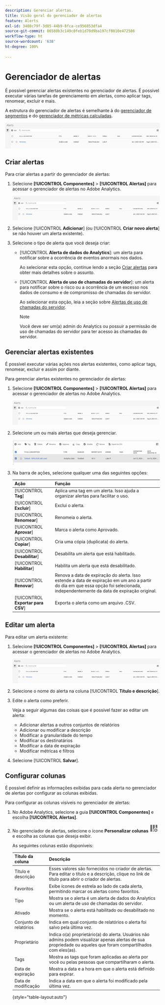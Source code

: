 ```yaml
---
description: Gerenciar alertas.
title: Visão geral do gerenciador de alertas
feature: Alerts
exl-id: 3408c79f-3d85-44b9-8fca-ce956853dfa4
source-git-commit: 86580b3c149c0feb1d70d9ba197cf0810e472586
workflow-type: ht
source-wordcount: '638'
ht-degree: 100%

---
```


# Gerenciador de alertas

É possível gerenciar alertas existentes no gerenciador de alertas. É possível executar várias tarefas de gerenciamento em alertas, como aplicar tags, renomear, excluir e mais.

A estrutura do gerenciador de alertas é semelhante à do [gerenciador de segmentos](https://experienceleague.adobe.com/docs/analytics/components/segmentation/segmentation-workflow/seg-manage.html?lang=pt-BR) e do [gerenciador de métricas calculadas](https://experienceleague.adobe.com/docs/analytics/components/calculated-metrics/calcmetric-workflow/cm-manager.html?lang=pt-BR).

![](assets/alert-manager.png)

## Criar alertas

Para criar alertas a partir do gerenciador de alertas:

1. Selecione **[!UICONTROL Componentes]** > **[!UICONTROL Alertas]** para acessar o gerenciador de alertas no Adobe Analytics.

   ![](assets/alert-manager.png)

1. Selecione [!UICONTROL **Adicionar**] (ou [!UICONTROL **Criar novo alerta**] se não houver um alerta existente).

1. Selecione o tipo de alerta que você deseja criar:

   * [!UICONTROL **Alerta de dados do Analytics**]: um alerta para notificar sobre a ocorrência de eventos anormais nos dados.

     Ao selecionar esta opção, continue lendo a seção [Criar alertas](/help/components/c-alerts/alert-builder.md) para obter mais detalhes sobre o assunto.

   * [!UICONTROL **Alerta de uso de chamadas do servidor**]: um alerta para notificar sobre o risco ou a ocorrência de um excesso nos dados de consumo e de compromisso de chamadas do servidor.

     Ao selecionar esta opção, leia a seção sobre [Alertas de uso de chamadas do servidor](/help/admin/admin/c-server-call-usage/scu-alerts.md).

     >[!NOTE]
     >
     >Você deve ser um(a) admin do Analytics ou possuir a permissão de uso de chamadas do servidor para ter acesso às chamadas do servidor.

## Gerenciar alertas existentes

É possível executar várias ações nos alertas existentes, como aplicar tags, renomear, excluir e assim por diante.

Para gerenciar alertas existentes no gerenciador de alertas:

1. Selecione **[!UICONTROL Componentes]** > **[!UICONTROL Alertas]** para acessar o gerenciador de alertas no Adobe Analytics.

   ![](assets/alert-manager.png)

1. Selecione um ou mais alertas que deseja gerenciar.

   ![](assets/alert-manager-tasks.png)

1. Na barra de ações, selecione qualquer uma das seguintes opções:

   | Ação | Função |
   |---------|----------|
   | [!UICONTROL **Tag**] | Aplica uma tag em um alerta. Isso ajuda a organizar alertas para facilitar o uso. |
   | [!UICONTROL **Excluir**] | Exclui o alerta. |
   | [!UICONTROL **Renomear**] | Renomeia o alerta. |
   | [!UICONTROL **Aprovar**] | Marca o alerta como Aprovado. |
   | [!UICONTROL **Copiar**] | Cria uma cópia (duplicata) do alerta. |
   | [!UICONTROL **Desabilitar**] | Desabilita um alerta que está habilitado. |
   | [!UICONTROL **Habilitar**] | Habilita um alerta que está desabilitado. |
   | [!UICONTROL **Renovar**] | Renova a data de expiração do alerta. Isso estende a data de expiração em um ano a partir do dia em que essa opção foi selecionada, independentemente da data de expiração original. |
   | [!UICONTROL **Exportar para CSV**] | Exporta o alerta como um arquivo .CSV. |

## Editar um alerta

Para editar um alerta existente:

1. Selecione **[!UICONTROL Componentes]** > **[!UICONTROL Alertas]** para acessar o gerenciador de alertas no Adobe Analytics.

   ![](assets/alert-manager.png)

1. Selecione o nome do alerta na coluna [!UICONTROL **Título e descrição**].

1. Edite o alerta como preferir.

   Veja a seguir algumas das coisas que é possível fazer ao editar um alerta:

   * Adicionar alertas a outros conjuntos de relatórios
   * Adicionar ou modificar a descrição
   * Modificar a granularidade do tempo
   * Modificar os destinatários
   * Modificar a data de expiração
   * Modificar métricas e filtros

1. Selecione [!UICONTROL **Salvar**].

## Configurar colunas

É possível definir as informações exibidas para cada alerta no gerenciador de alertas por configurar as colunas exibidas.

Para configurar as colunas visíveis no gerenciador de alertas:

1. No Adobe Analytics, selecione a guia **[!UICONTROL Componentes]** e escolha **[!UICONTROL Alertas]**.

1. No gerenciador de alertas, selecione o ícone **Personalizar colunas** ![Ícone Personalizar colunas](assets/customize-columns-icon.png) e escolha as colunas que deseja exibir.

   As seguintes colunas estão disponíveis:

   | Título da coluna | Descrição |
   |---|---|
   | Título e descrição | Esses valores são fornecidos no criador de alertas. Para editar o título e a descrição, clique no link de título para abrir o criador de alertas.  |
   | Favoritos | Exibe ícones de estrela ao lado de cada alerta, permitindo marcar os alertas como favoritos. <!-- For more information, see [Mark calculated metrics as favorites](/help/components/c-calcmetrics/c-workflow/cm-workflow/cm-favorite.md). --> |
   | Tipo | Mostra se o alerta é um alerta de dados do Analytics ou um alerta de uso de chamadas do servidor. |
   | Ativado | Mostra se o alerta está habilitado ou desabilitado no momento. |
   | Conjunto de relatórios | Indica em qual conjunto de relatórios o alerta foi salvo pela última vez. |
   | Proprietário | Indica o(a) proprietário(a) do alerta. Usuários não admins podem visualizar apenas alertas de sua propriedade ou aqueles que foram compartilhados com eles(as). |
   | Tags | Mostra as tags que foram aplicadas ao alerta por você ou pelas pessoas que compartilharam o alerta. |
   | Data de expiração | Mostra a data e a hora em que o alerta está definido para expirar. |
   | Data de modificação | Indica a data em que o alerta foi modificado pela última vez. |

   {style="table-layout:auto"}

   <!-- When "Last used" column is added, add this information as the description: Shows the date when the alert was last used. <p>This information can help you determine whether a component is valuable to users in your organization, where it is used, and if it needs to be deleted or modified.</p><p>Consider the following when viewing this column:</p><ul><li>This information does not include usage from the API, Report Builder, or Data Warehouse.</li><li>For some components, this column might not contain data if the component was last used prior to September 2023.</li></ul> -->


